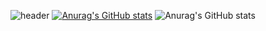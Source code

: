![header](https://capsule-render.vercel.app/api?text=TaehanLee&animation=blink)
[![Anurag's GitHub stats](https://github-readme-stats.vercel.app/api?username=TaehanLee)](https://github.com/anuraghazra/github-readme-stats)
![Anurag's GitHub stats](https://github-readme-stats.vercel.app/api?username=anuraghazra&count_private=true)

